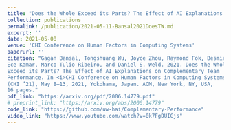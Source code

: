 ```yaml
---
title: "Does the Whole Exceed its Parts? The Effect of AI Explanations on Complementary Team Performance"
collection: publications
permalink: /publication/2021-05-11-Bansal2021DoesTW.md
excerpt: ''
date: 2021-05-08
venue: 'CHI Conference on Human Factors in Computing Systems'
paperurl: ''
citation: "Gagan Bansal, Tongshuang Wu, Joyce Zhou, Raymond Fok, Besmira Nushi,
Ece Kamar, Marco Tulio Ribeiro, and Daniel S. Weld. 2021. Does the Whole
Exceed its Parts? The Effect of AI Explanations on Complementary Team
Performance. In <i>CHI Conference on Human Factors in Computing Systems</i>
(CHI ’21), May 8–13, 2021, Yokohama, Japan. ACM, New York, NY, USA,
16 pages."
pdf_link: "https://arxiv.org/pdf/2006.14779.pdf"
# preprint_link: "https://arxiv.org/abs/2006.14779"
code_link: "https://github.com/uw-hai/Complementary-Performance"
video_link: "https://www.youtube.com/watch?v=0k7FgDUIGjs"
---
```

